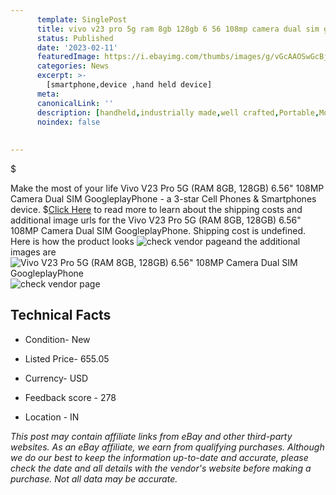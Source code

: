 ```yaml
---
      template: SinglePost
      title: vivo v23 pro 5g ram 8gb 128gb 6 56 108mp camera dual sim googleplayphone
      status: Published
      date: '2023-02-11'
      featuredImage: https://i.ebayimg.com/thumbs/images/g/vGcAAOSwGcBjjZ3-/s-l225.jpg
      categories: News
      excerpt: >-
        [smartphone,device ,hand held device]
      meta:
      canonicalLink: ''
      description: [handheld,industrially made,well crafted,Portable,Mobile,Compact,Convenient,Lightweight,Maneuverable,Man-portable,Miniature,Carriable,Hand-held,Light,Holdable,Transportable,Mobile device,Pocket-sized,On-the-go,Wireless,Cordless,Compact size,Convenient size, smartphone,device ,hand held device]
      noindex: false
      
        
---
```

$

Make the most of your life Vivo V23 Pro 5G (RAM 8GB, 128GB) 6.56" 108MP Camera Dual SIM GoogleplayPhone - a 3-star Cell Phones & Smartphones device.
$[Click Here](https://www.ebay.com/itm/385274960910?hash=item59b42d5c0e%3Ag%3AvGcAAOSwGcBjjZ3-&mkevt=1&mkcid=1&mkrid=711-53200-19255-0&campid=%253CePNCampaignId%253E&customid=%253CreferenceId%253E&toolid=10049) to read more to learn about the shipping costs and additional image urls for the Vivo V23 Pro 5G (RAM 8GB, 128GB) 6.56" 108MP Camera Dual SIM GoogleplayPhone. Shipping cost is undefined. Here is how the product looks ![check vendor page](https://i.ebayimg.com/thumbs/images/g/vGcAAOSwGcBjjZ3-/s-l225.jpg)and the additional images are![Vivo V23 Pro 5G (RAM 8GB, 128GB) 6.56" 108MP Camera Dual SIM GoogleplayPhone](https://i.ebayimg.com/images/g/vGcAAOSwGcBjjZ3-/s-l500.jpg)![check vendor page](https://origin-galleryplus.ebayimg.com/ws/web/385274960910_2_0_1/225x225.jpg,https://origin-galleryplus.ebayimg.com/ws/web/385274960910_3_0_1/225x225.jpg,https://origin-galleryplus.ebayimg.com/ws/web/385274960910_4_0_1/225x225.jpg,https://origin-galleryplus.ebayimg.com/ws/web/385274960910_5_0_1/225x225.jpg,https://origin-galleryplus.ebayimg.com/ws/web/385274960910_6_0_1/225x225.jpg)



 ## Technical Facts 



     
      

 - Condition- New 


      

 - Listed Price- 655.05 


      

 - Currency- USD 


      

 - Feedback score - 278 


      

 - Location - IN 


      
      

 *_This post may contain affiliate links from eBay and other third-party websites. As an eBay affiliate, we earn from qualifying purchases. Although we do our best to keep the information up-to-date and accurate, please check the date and all details with the vendor's website before making a purchase. Not all data may be accurate._*






